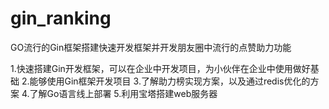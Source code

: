 # gin_ranking
GO流行的Gin框架搭建快速开发框架并开发朋友圈中流行的点赞助力功能

1.快速搭建Gin开发框架，可以在企业中开发项目，为小伙伴在企业中使用做好基础
2.能够使用Gin框架开发项目
3.了解助力榜实现方案，以及通过redis优化的方案
4.了解Go语言线上部署
5.利用宝塔搭建web服务器
